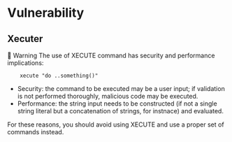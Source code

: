 # Vulnerability

## Xecuter
:red_circle: Warning
The use of XECUTE command has security and performance implications:

```cos
    xecute "do ..something()"
```
* Security: the command to be executed may be a user input; if validation is not performed thoroughly, malicious code may be executed.
* Performance: the string input needs to be constructed (if not a single string literal but a concatenation of strings, for instnace) and evaluated.

For these reasons, you should avoid using XECUTE and use a proper set of commands instead.

